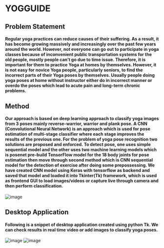 # YOGGUIDE
## Problem Statement
#### Regular yoga practices can reduce causes of their suffering. As a result, it has become growing massively and increasingly over the past few years around the world. However, not everyone can go out to participate in yoga classes because of inconvenient public transportation systems for the old people, mostly people can’t go due to time issue. Therefore, it is important for them to practice Yoga at homes by themselves. However, it is not easy for novice Yoga people, particularly seniors, to find the incorrect parts of their Yoga poses by themselves. Usually people doing yoga poses at home without instructor either do in incorrect manner or overdo the poses which lead to acute pain and long-term chronic problems.

## Method
#### Our approach is based on deep learning approach to classify yoga images from 3 poses mainly reverse-warrior, warrior and plank pose. A CNN (Convolutional Neural Network) is an approach which is used for pose estimation of multi-stage classifier where each stage improves the results of the previous one. For the problem of yoga pose recognition two solutions are proposed and enforced. To detect pose, one uses simple sequential model and the other uses two machine learning models which is posenet pre-build TensorFlow model for the 18 body joints for pose estimation then move through second method which is CNN sequential model for the detection of exercise after doing some prepossessing. We have created CNN model using Keras with tensorflow as backend and saved that model and loaded it into Tkinter(Tk)  framework, which is used as frontend GUI to load images/videos or capture live through camera and then perform classification.
![image](https://user-images.githubusercontent.com/83614728/132245044-f97d0872-d579-4c2d-b170-65c086fa049b.png)

## Desktop Application
#### Following is a snippet of desktop application created using python Tk. We can check results in real time video or add images to classify yoga poses.
![image](https://user-images.githubusercontent.com/83614728/132245528-724a4996-d025-45bc-b254-cf82ffa8f2f2.png)
![image](https://user-images.githubusercontent.com/83614728/132246697-6ef110ab-d839-475d-b2bf-543d00f53e17.png)



